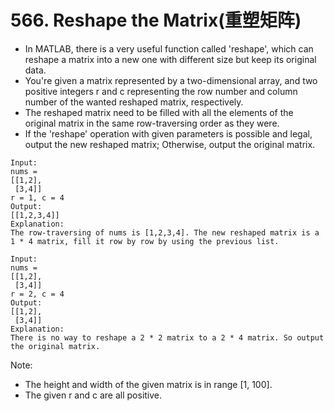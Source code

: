 # 566. Reshape the Matrix(重塑矩阵)
* In MATLAB, there is a very useful function called 'reshape', which can reshape a matrix into a new one with different size but keep its original data.
* You're given a matrix represented by a two-dimensional array, and two positive integers r and c representing the row number and column number of the wanted reshaped matrix, respectively.
* The reshaped matrix need to be filled with all the elements of the original matrix in the same row-traversing order as they were.
* If the 'reshape' operation with given parameters is possible and legal, output the new reshaped matrix; Otherwise, output the original matrix.
```text
Input: 
nums = 
[[1,2],
 [3,4]]
r = 1, c = 4
Output: 
[[1,2,3,4]]
Explanation:
The row-traversing of nums is [1,2,3,4]. The new reshaped matrix is a 1 * 4 matrix, fill it row by row by using the previous list.

Input: 
nums = 
[[1,2],
 [3,4]]
r = 2, c = 4
Output: 
[[1,2],
 [3,4]]
Explanation:
There is no way to reshape a 2 * 2 matrix to a 2 * 4 matrix. So output the original matrix.
```
Note:
* The height and width of the given matrix is in range [1, 100].
* The given r and c are all positive.